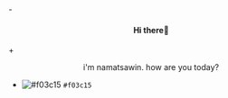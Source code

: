 -<h4 align="center" color="red">Hi there<span>👋</span></h4>
+<p align="center">i'm namatsawin. how are you today?</p>
- ![#f03c15](https://via.placeholder.com/15/f03c15/000000?text=+) `#f03c15`


<!--
**carezaza/carezaza** is a ✨ _special_ ✨ repository because its `README.md` (this file) appears on your GitHub profile.

Here are some ideas to get you started:

- 🔭 I’m currently working on ...
- 🌱 I’m currently learning ...
- 👯 I’m looking to collaborate on ...
- 🤔 I’m looking for help with ...
- 💬 Ask me about ...
- 📫 How to reach me: ...
- 😄 Pronouns: ...
- ⚡ Fun fact: ...
-->
